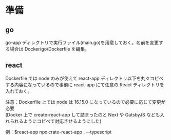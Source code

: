 # 準備

## go

go-app ディレクトリで実行ファイル(main.go)を用意しておく。名前を変更する場合は Docker/go/Dockerfile を編集。

## react

Dockerfile では node のみが使えて react-app ディレクトリ以下を丸々コピペする内容になっているので事前に react-app にて任意の React ディレクトリを入れておく。

注意：Dockerfile 上では node は 16.15.0 になっているので必要に応じて変更が必要  
(Docker 上で create-react-app して詰まったのと Next や GatsbyJS なども入れられるようにコピペで対応させるようにした)

例：$react-app npx crate-react-app . --typescript
